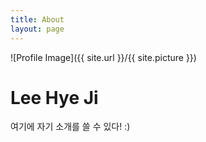 ```yaml
---
title: About
layout: page
---
```

![Profile Image]({{ site.url }}/{{ site.picture }})

<h1> Lee Hye Ji </h1>


여기에 자기 소개를 쓸 수 있다! :)
